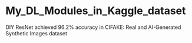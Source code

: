 # My_DL_Modules_in_Kaggle_dataset
DIY ResNet achieved 96.2% accuracy in CIFAKE: Real and AI-Generated Synthetic Images dataset

